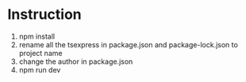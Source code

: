# Instruction
1. npm install
2. rename all the tsexpress in package.json and package-lock.json to project name
3. change the author in package.json
4. npm run dev